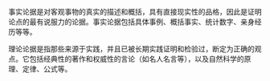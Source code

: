 事实论据是对客观事物的真实的描述和概括，具有直接现实性的品格，因此是证明论点的最有说服力的论据。事实论据包括具体事例、概括事实、统计数字、亲身经历等等。

理论论据是指那些来源于实践，并且已被长期实践证明和检验过，断定为正确的观点。它包括经典性的著作和权威性的言论（如名人名言等），以及自然科学的原理、定律、公式等。